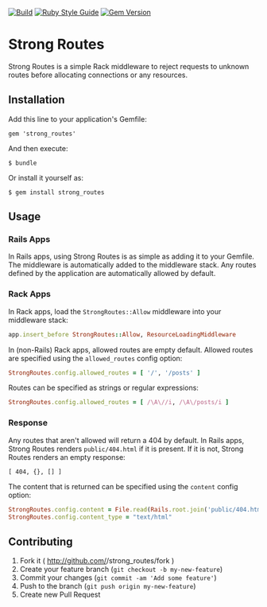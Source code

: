 [![Build](https://github.com/liveh2o/strong_routes/actions/workflows/main.yml/badge.svg)](https://github.com/liveh2o/strong_routes/actions)
[![Ruby Style Guide](https://img.shields.io/badge/code_style-standard-brightgreen.svg)](https://github.com/standardrb/standard)
[![Gem Version](https://badge.fury.io/rb/strong_routes.svg)](https://badge.fury.io/rb/strong_routes)

# Strong Routes

Strong Routes is a simple Rack middleware to reject requests to unknown routes before allocating connections or any resources.

## Installation

Add this line to your application's Gemfile:

    gem 'strong_routes'

And then execute:

    $ bundle

Or install it yourself as:

    $ gem install strong_routes

## Usage

### Rails Apps

In Rails apps, using Strong Routes is as simple as adding it to your Gemfile. The middleware is automatically added to the middleware stack. Any routes defined by the application are automatically allowed by default.

### Rack Apps

In Rack apps, load the `StrongRoutes::Allow` middleware into your middleware stack:

```Ruby
app.insert_before StrongRoutes::Allow, ResourceLoadingMiddleware
```

In (non-Rails) Rack apps, allowed routes are empty default. Allowed routes are specified using the `allowed_routes` config option:

```Ruby
StrongRoutes.config.allowed_routes = [ '/', '/posts' ]
```

Routes can be specified as strings or regular expressions:

```Ruby
StrongRoutes.config.allowed_routes = [ /\A\//i, /\A\/posts/i ]
```

### Response

Any routes that aren't allowed will return a 404 by default. In Rails apps, Strong Routes renders `public/404.html` if it is present. If it is not, Strong Routes renders an empty response:

```
[ 404, {}, [] ]
```

The content that is returned can be specified using the `content` config option:

```Ruby
StrongRoutes.config.content = File.read(Rails.root.join('public/404.html'))
StrongRoutes.config.content_type = "text/html"
```

## Contributing

1. Fork it ( http://github.com/<my-github-username>/strong_routes/fork )
2. Create your feature branch (`git checkout -b my-new-feature`)
3. Commit your changes (`git commit -am 'Add some feature'`)
4. Push to the branch (`git push origin my-new-feature`)
5. Create new Pull Request
